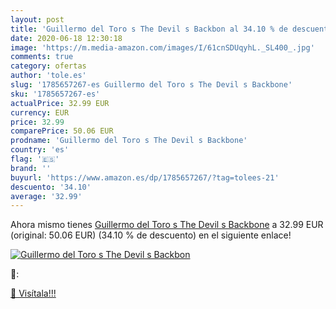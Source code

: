 ```yaml
---
layout: post
title: 'Guillermo del Toro s The Devil s Backbon al 34.10 % de descuento'
date: 2020-06-18 12:30:18
image: 'https://m.media-amazon.com/images/I/61cnSDUqyhL._SL400_.jpg'
comments: true
category: ofertas
author: 'tole.es'
slug: '1785657267-es Guillermo del Toro s The Devil s Backbone'
sku: '1785657267-es'
actualPrice: 32.99 EUR
currency: EUR
price: 32.99
comparePrice: 50.06 EUR
prodname: 'Guillermo del Toro s The Devil s Backbone'
country: 'es'
flag: '🇪🇸'
brand: ''
buyurl: 'https://www.amazon.es/dp/1785657267/?tag=tolees-21'
descuento: '34.10'
average: '32.99'
---
```


Ahora mismo tienes [Guillermo del Toro s The Devil s Backbone](https://www.amazon.es/dp/1785657267/?tag=tolees-21) a 32.99 EUR (original: 50.06 EUR) (34.10 %  de descuento) en el siguiente enlace!

[![Guillermo del Toro s The Devil s Backbon](https://m.media-amazon.com/images/I/61cnSDUqyhL._SL400_.jpg)](https://www.amazon.es/dp/1785657267/?tag=tolees-21)

🔎:


[🛒 Visítala!!!](https://www.amazon.es/dp/1785657267/?tag=tolees-21)
